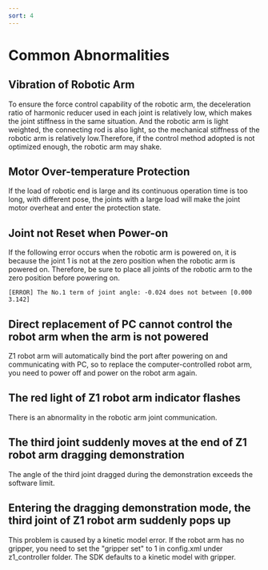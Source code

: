 ```yaml
---
sort: 4
---
```


# Common Abnormalities  

## Vibration of Robotic Arm

To ensure the force control capability of the robotic arm, the deceleration ratio of harmonic reducer used in each joint is relatively low, which makes the joint stiffness in the same situation. And the robotic arm is light weighted, the connecting rod is also light, so the mechanical stiffness of the robotic arm is relatively low.Therefore, if the control method adopted is not optimized enough, the robotic arm may shake.

## Motor Over-temperature Protection

If the load of robotic end is large and its continuous operation time is too long, with different pose, the joints with a large load will make the joint motor overheat and enter the protection state.

## Joint not Reset when Power-on

If the following error occurs when the robotic arm is powered on, it is because the joint 1 is not at the zero position when the robotic arm is powered on. Therefore, be sure to place all joints of the robotic arm to the zero position before powering on.

```text
[ERROR] The No.1 term of joint angle: -0.024 does not between [0.000 3.142]
```

## Direct replacement of PC cannot control the robot arm when the arm is not powered

 Z1 robot arm will automatically bind the port after powering on and communicating with PC, so to replace the computer-controlled robot arm, you need to power off and power on the robot arm again.

## The red light of Z1 robot arm indicator flashes

There is an abnormality in the robotic arm joint communication.

## The third joint suddenly moves at the end of Z1 robot arm dragging demonstration

The angle of the third joint dragged during the demonstration exceeds the software limit.

## Entering the dragging demonstration mode, the third joint of Z1 robot arm suddenly pops up

This problem is caused by a kinetic model error. If the robot arm has no gripper, you need to set the "gripper set" to 1 in config.xml under z1_controller folder. The SDK defaults to a kinetic model with gripper.
